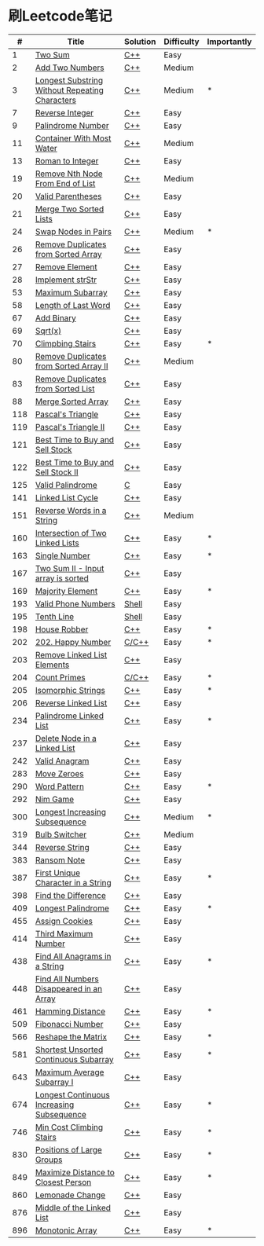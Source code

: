 # 刷Leetcode笔记
| # | Title | Solution | Difficulty | Importantly |
|--- | --- | ---| --- | --- |
| 1 | [Two Sum](https://leetcode.com/problems/two-sum/) | [C++](algorithms/cpp/twoSum/twoSum.cpp) | Easy |
| 2 | [Add Two Numbers](https://leetcode.com/problems/add-two-numbers/) | [C++](algorithms/cpp/addTwoNumbers/addTwoNumbers.cpp) | Medium |
| 3 | [Longest Substring Without Repeating Characters](https://leetcode.com/problems/longest-substring-without-repeating-characters/) | [C++](algorithms/cpp/longestSubstringWithoutRepeatingCharacters/longestSubstringWithoutRepeatingCharacters.cpp) | Medium | * |
| 7 | [Reverse Integer](https://leetcode.com/problems/reverse-integer/) | [C++](algorithms/cpp/reverseInteger/reverseInteger.cpp) | Easy |
| 9 | [Palindrome Number](https://leetcode.com/problems/palindrome-number/) | [C++](algorithms/cpp/palindromeNumber/palindromeNumber.cpp) | Easy |
| 11 | [Container With Most Water](https://leetcode.com/problems/container-with-most-water/) | [C++](algorithms/cpp/containerWithMostWater/containerWithMostWater.cpp) | Medium |
| 13 | [Roman to Integer](https://leetcode.com/problems/roman-to-integer/) | [C++](algorithms/cpp/romanToInteger/romanToInteger.cpp) | Easy |
| 19 | [Remove Nth Node From End of List](https://leetcode.com/problems/remove-nth-node-from-end-of-list/) | [C++](algorithms/cpp/removeNthNodeFromEndOfList/removeNthNodeFromEndOfList.cpp) | Medium |
| 20 | [Valid Parentheses](https://leetcode.com/problems/valid-parentheses/) | [C++](algorithms/cpp/validParentheses/validParentheses.cpp) | Easy |
| 21 | [Merge Two Sorted Lists](https://leetcode.com/problems/merge-two-sorted-lists/) | [C++](algorithms/cpp/mergeTwoSortedLists/mergeTwoSortedLists.cpp) | Easy |
| 24 | [Swap Nodes in Pairs](https://leetcode.com/problems/swap-nodes-in-pairs/) | [C++](algorithms/cpp/swapNodesInPairs/swapNodesInPairs.cpp) | Medium | * |
| 26 | [Remove Duplicates from Sorted Array](https://leetcode.com/problems/remove-duplicates-from-sorted-array/) | [C++](algorithms/cpp/removeDuplicatesFromSortedArray/removeDuplicatesFromSortedArray.cpp) | Easy |
| 27 | [Remove Element](https://leetcode.com/problems/remove-element/) | [C++](algorithms/cpp/removeElement/removeElement.cpp) | Easy |
| 28 | [Implement strStr](https://leetcode.com/problems/implement-strstr/) | [C++](algorithms/cpp/implementStrstr/implementStrstr.cpp) | Easy |
| 53 | [Maximum Subarray](https://leetcode.com/problems/maximum-subarray/) | [C++](algorithms/cpp/maximumSubarray/maximumSubarray.cpp) | Easy |
| 58 | [Length of Last Word](https://leetcode.com/problems/length-of-last-word/) | [C++](algorithms/cpp/lengthOfLastWord/lengthOfLastWord.cpp) | Easy |
| 67 | [Add Binary](https://leetcode.com/problems/add-binary/) | [C++](algorithms/cpp/addBinary/addBinary.cpp) | Easy |
| 69 | [Sqrt(x)](https://leetcode.com/problems/sqrtx) | [C++](algorithms/cpp/sqrtx/sqrtx.cpp) | Easy |
| 70 | [Climpbing Stairs](https://leetcode.com/problems/climbing-stairs/) | [C++](algorithms/cpp/climbingStairs/climbingStairs.cpp) | Easy | * |
| 80 | [Remove Duplicates from Sorted Array II](https://leetcode.com/problems/remove-duplicates-from-sorted-array-ii/) | [C++](algorithms/cpp/removeDuplicatesFromSortedArrayII/removeDuplicatesFromSortedArrayII.cpp) | Medium |
| 83 | [Remove Duplicates from Sorted List](https://leetcode.com/problems/remove-duplicates-from-sorted-list/) | [C++](algorithms/cpp/removeDuplicatesFromSortedList/removeDuplicatesFromSortedList.cpp) | Easy |
| 88 | [Merge Sorted Array](https://leetcode.com/problems/merge-sorted-array/) | [C++](algorithms/cpp/mergeSortedArray/mergeSortedArray.cpp) | Easy |
| 118 | [Pascal's Triangle](https://leetcode.com/problems/pascals-triangle/) | [C++](algorithms/cpp/pascalsTriangle/pascalsTriangle.cpp) | Easy |
| 119 | [Pascal's Triangle II](https://leetcode.com/problems/pascals-triangle-ii/) | [C++](algorithms/cpp/pascalsTriangleII/pascalsTriangleII.cpp) | Easy |
| 121 | [Best Time to Buy and Sell Stock](https://leetcode.com/problems/best-time-to-buy-and-sell-stock/) | [C++](algorithms/cpp/bestTimeToBuyAndSellStock/bestTimeToBuyAndSellStock.cpp) | Easy |
| 122 | [Best Time to Buy and Sell Stock II](https://leetcode.com/problems/best-time-to-buy-and-sell-stock-ii/) | [C++](algorithms/cpp/bestTimeToBuyAndSellStockII/bestTimeToBuyAndSellStockII.cpp) | Easy |
| 125 | [Valid Palindrome](https://leetcode.com/problems/valid-palindrome/) | [C](algorithms/c/validPalindrome/validPalindrome.c) | Easy |
| 141 | [Linked List Cycle](https://leetcode.com/problems/linked-list-cycle/) | [C++](algorithms/cpp/linkedListCycle/linkedListCycle.cpp) | Easy |
| 151 | [Reverse Words in a String](https://leetcode.com/problems/reverse-words-in-a-string/) | [C++](algorithms/cpp/reverseWordsInAString/reverseWordsInAString.cpp) | Medium |
| 160 | [Intersection of Two Linked Lists](https://leetcode.com/problems/intersection-of-two-linked-lists/) | [C++](algorithms/cpp/intersectionOfTwoLinkedLists/intersectionOfTwoLinkedLists.cpp) | Easy | * |
| 163 | [Single Number](https://leetcode.com/problems/single-number/) | [C++](algorithms/cpp/singleNumber/singleNumber.cpp) | Easy | * |
| 167 | [Two Sum II - Input array is sorted](https://leetcode.com/problems/two-sum-ii-input-array-is-sorted/) | [C++](algorithms/cpp/twoSumII/twoSumII.cpp) | Easy |
| 169 | [Majority Element](https://leetcode.com/problems/majority-element/) | [C++](algorithms/cpp/majorityElement/majorityElement.cpp) | Easy | * |
| 193 | [Valid Phone Numbers](https://leetcode.com/problems/valid-phone-numbers/) | [Shell](shell/validPhoneNumbers/validPhoneNumbers.sh) | Easy |
| 195 | [Tenth Line](https://leetcode.com/problems/tenth-line/) | [Shell](shell/tenthLine/tenthLine.sh) | Easy |
| 198 | [House Robber](https://leetcode.com/problems/house-robber/) | [C++](algorithms/cpp/houseRobber/houseRobber.cpp) | Easy | * |
| 202 | [202. Happy Number](https://leetcode.com/problems/happy-number/) | [C/C++](algorithms/cpp/happyNumber/happyNumber.cpp) | Easy | * |
| 203 | [Remove Linked List Elements](https://leetcode.com/problems/remove-linked-list-elements/) | [C++](algorithms/cpp/removeLinkedListElements/removeLinkedListElements.cpp) | Easy |
| 204 | [Count Primes](https://leetcode.com/problems/count-primes/) | [C/C++](algorithms/cpp/countPrimes/countPrimes.cpp) | Easy | * |
| 205 | [Isomorphic Strings](https://leetcode.com/problems/isomorphic-strings/) | [C++](algorithms/cpp/isomorphicStrings/isomorphicStrings.cpp) | Easy | * |
| 206 | [Reverse Linked List](https://leetcode.com/problems/reverse-linked-list/) | [C++](algorithms/cpp/reverseLinkedList/reverseLinkedList.cpp) | Easy |
| 234 | [Palindrome Linked List](https://leetcode.com/problems/palindrome-linked-list/) | [C++](algorithms/cpp/palindromeLinkedList/palindromeLinkedList.cpp) | Easy | * |
| 237 | [Delete Node in a Linked List](https://leetcode.com/problems/delete-node-in-a-linked-list/) | [C++](algorithms/cpp/deleteNodeInALinkedList/deleteNodeInALinkedList.cpp) | Easy |
| 242 | [Valid Anagram](https://leetcode.com/problems/valid-anagram/) | [C++](algorithms/cpp/validAnagram/validAnagram.cpp) | Easy |
| 283 | [Move Zeroes](https://leetcode.com/problems/move-zeroes/) | [C++](algorithms/cpp/moveZeroes/moveZeroes.cpp) | Easy |
| 290 | [Word Pattern](https://leetcode.com/problems/word-pattern/) | [C++](algorithms/cpp/wordPattern/wordPattern.cpp) | Easy | * |
| 292 | [Nim Game](https://leetcode.com/problems/nim-game/) | [C++](algorithms/cpp/nimGame/nimGame.cpp) | Easy |
| 300 | [Longest Increasing Subsequence](https://leetcode.com/problems/longest-increasing-subsequence/) | [C++](algorithms/cpp/longestIncreasingSubsequence/longestIncreasingSubsequence.cpp) | Medium | * |
| 319 | [Bulb Switcher](https://leetcode.com/problems/bulb-switcher/) | [C++](algorithms/cpp/bulbSwitcher/bulbSwitcher.cpp) | Medium |
| 344 | [Reverse String](https://leetcode.com/problems/reverse-string/) | [C++](algorithms/cpp/reverseString/reverseString.cpp) | Easy |
| 383 | [Ransom Note](https://leetcode.com/problems/ransom-note/) | [C++](algorithms/cpp/ransomNote/ransomNote.cpp) | Easy |
| 387 | [First Unique Character in a String](https://leetcode.com/problems/first-unique-character-in-a-string/) | [C++](algorithms/cpp/firstUniqueCharacterInAString/firstUniqueCharacterInAString.cpp) | Easy | * |
| 398 | [Find the Difference](https://leetcode.com/problems/find-the-difference/) | [C++](algorithms/cpp/findTheDifference/findTheDifference.cpp) | Easy |
| 409 | [Longest Palindrome](https://leetcode.com/problems/longest-palindrome/) | [C++](algorithms/cpp/longestPalindrome/longestPalindrome.cpp) | Easy | * |
| 455 | [Assign Cookies](https://leetcode.com/problems/assign-cookies/) | [C++](algorithms/cpp/assignCookies/assignCookies.cpp) | Easy |
| 414 | [Third Maximum Number](https://leetcode.com/problems/third-maximum-number/) | [C++](algorithms/cpp/thirdMaximumNumber/thirdMaximumNumber.cpp) | Easy |
| 438 | [Find All Anagrams in a String](https://leetcode.com/problems/find-all-anagrams-in-a-string/) | [C++](algorithms/cpp/findAllAnagramsInAString/findAllAnagramsInAString.cpp) | Easy | * |
| 448 | [Find All Numbers Disappeared in an Array](https://leetcode.com/problems/find-all-numbers-disappeared-in-an-array/) | [C++](algorithms/cpp/findAllNumbersDisappeare/findAllNumbersDisappeare.cpp) | Easy |
| 461 | [Hamming Distance](https://leetcode.com/problems/hamming-distance/) | [C++](algorithms/cpp/hammingDistance/hammingDistance.cpp) | Easy | * |
| 509 | [Fibonacci Number](https://leetcode.com/problems/fibonacci-number/) | [C++](algorithms/cpp/fibonacciNumber/fibonacciNumber.cpp) | Easy |
| 566 | [Reshape the Matrix](https://leetcode.com/problems/reshape-the-matrix/) | [C++](algorithms/cpp/reshapeTheMatrix/reshapeTheMatrix.cpp) | Easy | * |
| 581 | [Shortest Unsorted Continuous Subarray](https://leetcode.com/problems/shortest-unsorted-continuous-subarray/) | [C++](algorithms/cpp/shortestUnsortedContinuousSubarray/shortestUnsortedContinuousSubarray.cpp) | Easy | * |
| 643 | [Maximum Average Subarray I](https://leetcode.com/problems/maximum-average-subarray-i/) | [C++](algorithms/cpp/maximumAverageSubarrayI/maximumAverageSubarrayI.cpp) | Easy |
| 674 | [Longest Continuous Increasing Subsequence](https://leetcode.com/problems/longest-continuous-increasing-subsequence/) | [C++](algorithms/cpp/longestContinuousIncreasingSubsequence/longestContinuousIncreasingSubsequence.cpp) | Easy | * |
| 746 | [Min Cost Climbing Stairs](https://leetcode.com/problems/min-cost-climbing-stairs/) | [C++](algorithms/cpp/minCostClimbingStairs/minCostClimbingStairs.cpp) | Easy | * |
| 830 | [Positions of Large Groups](https://leetcode.com/problems/positions-of-large-groups/) | [C++](algorithms/cpp/positionsOfLargeGroups/positionsOfLargeGroups.cpp) | Easy | * |
| 849 | [Maximize Distance to Closest Person](https://leetcode.com/problems/maximize-distance-to-closest-person/) | [C++](algorithms/cpp/maximizeDistanceToClosestPerson/maximizeDistanceToClosestPerson.cpp) | Easy | * |
| 860 | [Lemonade Change](https://leetcode.com/problems/lemonade-change/) | [C++](algorithms/cpp/emonadeChange/emonadeChange.cpp) | Easy |
| 876 | [Middle of the Linked List](https://leetcode.com/problems/middle-of-the-linked-list/) | [C++](algorithms/cpp/middleOfTheLinkedList/middleOfTheLinkedList.cpp) | Easy |
| 896 | [Monotonic Array](https://leetcode.com/problems/monotonic-array/) | [C++](algorithms/cpp/monotonicArray/monotonicArray.cpp) | Easy | * |

